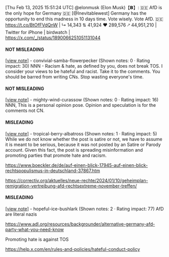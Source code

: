 [Thu Feb 13, 2025 15:51:24 UTC] @elonmusk (Elon Musk)【𝗕】: 🇩🇪 AfD is the only hope for Germany 🇩🇪 [@Inevitablewest] Germany has the opportunity to end this madness in 10 days time.  Vote wisely. Vote AfD. 🇩🇪 https://t.co/BtOfFVdQnW | ↳ 14,343 ⇅ 41,924 ♥ 289,576 🡕 44,951,210 | Twitter for iPhone | birdwatch | https://x.com/_/status/1890066251051131044

#### NOT MISLEADING

[[view note]](https://x.com/i/birdwatch/n/1890486272403062981) - convivial-samba-flowerpecker (Shown notes: 0 · Rating impact: 30)
NNN - Racism & hate, as defined by you, does not break TOS. I consider your views to be hateful and racist. Take it to the comments. You should be barred from writing CNs. Stop wasting everyone's time.

#### NOT MISLEADING

[[view note]](https://x.com/i/birdwatch/n/1890411053902709085) - mighty-wind-curassow (Shown notes: 0 · Rating impact: 16)
NNN, This is a personal opinion pose. Opinion and speculation is for the comments not CN.

#### MISLEADING

[[view note]](https://x.com/i/birdwatch/n/1890356965198483725) - tropical-berry-albatross (Shown notes: 1 · Rating impact: 5)
While we do not know whether the post is satire or not, we have to assume it is meant to be serious, because it was not posted by an Satire or Parody account. Given this fact, the post is spreading misinformation and promoting parties that promote hate and racism.

https://www.boeckler.de/de/auf-einen-blick-17945-auf-einen-blick-rechtspopulismus-in-deutschland-37867.htm

https://correctiv.org/aktuelles/neue-rechte/2024/01/10/geheimplan-remigration-vertreibung-afd-rechtsextreme-november-treffen/

#### MISLEADING

[[view note]](https://x.com/i/birdwatch/n/1890107374268231981) - hopeful-ice-bushlark (Shown notes: 2 · Rating impact: 77)
AfD are literal nazis

https://www.adl.org/resources/backgrounder/alternative-germany-afd-party-what-you-need-know

Promoting hate is against TOS

https://help.x.com/en/rules-and-policies/hateful-conduct-policy
